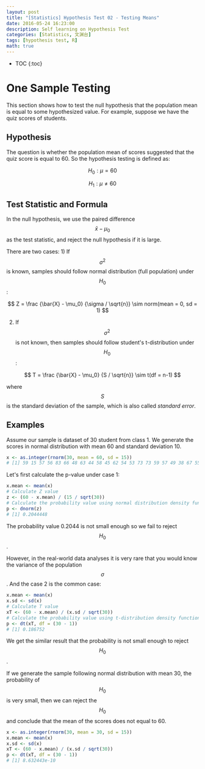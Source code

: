 ```yaml
---
layout: post
title: "[Statistics] Hypothesis Test 02 - Testing Means"
date: 2016-05-24 16:23:00
description: Self learning on Hypothesis Test
categories: [Statistics, 文渊台]
tags: [hypothesis test, R]
math: true
---
```


* TOC
{:toc}

# One Sample Testing

This section shows how to test the null hypothesis that the population mean is equal to some hypothesized value.
For example, suppose we have the quiz scores of students.

## Hypothesis

The question is whether the population mean of scores suggested that the quiz score is equal to 60.
So the hypothesis testing is defined as:

$$ H_0: \mu = 60 $$

$$ H_1: \mu \ne 60 $$

## Test Statistic and Formula

In the null hypothesis, we use the paired difference $$ \bar{x} - \mu_0 $$ as the test statistic,
and reject the null hypothesis if it is large.

There are two cases: 1) If $$ \sigma^2 $$ is known, samples should follow normal distribution (full population) under $$ H_0 $$:

$$ Z = \frac {\bar{X} - \mu_0} {\sigma / \sqrt{n}} \sim norm(mean = 0, sd = 1) $$

2) If $$ \sigma^2 $$ is not known, then samples should follow student's t-distribution under $$ H_0 $$:

$$ T = \frac {\bar{X} - \mu_0} {S / \sqrt{n}} \sim t(df = n-1) $$

where $$ S $$ is the standard deviation of the sample, which is also called *standard error*.

## Examples

Assume our sample is dataset of 30 student from class 1.
We generate the scores in normal distribution with mean 60 and standard deviation 10.

~~~ r
x <- as.integer(rnorm(30, mean = 60, sd = 15))
# [1] 59 15 57 56 83 66 48 63 44 58 45 62 54 53 73 73 59 57 49 38 67 55 90 44 60 63 61 67 42 44
~~~

Let's first calculate the p-value under case 1:

~~~ r
x.mean <- mean(x)
# Calculate Z value
z <- (60 - x.mean) / (15 / sqrt(30))
# Calculate the probability value using normal distribution density function
p <- dnorm(z)
# [1] 0.2044448
~~~

The probability value 0.2044 is not small enough so we fail to reject $$ H_0 $$.

However, in the real-world data analyses it is very rare that you would know the variance of the population $$ \sigma $$.
And the case 2 is the common case:

~~~ r
x.mean <- mean(x)
x.sd <- sd(x)
# Calculate T value
xT <- (60 - x.mean) / (x.sd / sqrt(30))
# Calculate the probability value using t-distribution density function
p <- dt(xT, df = (30 - 1))
# [1] 0.186752
~~~

We get the similar result that the probability is not small enough to reject $$H_0$$.

If we generate the sample following normal distribution with mean 30, the probability of $$ H_0 $$ is very small,
then we can reject the $$H_0$$ and conclude that the mean of the scores does not equal to 60.

~~~ r
x <- as.integer(rnorm(30, mean = 30, sd = 15))
x.mean <- mean(x)
x.sd <- sd(x)
xT <- (60 - x.mean) / (x.sd / sqrt(30))
p <- dt(xT, df = (30 - 1))
# [1] 8.632443e-10
~~~